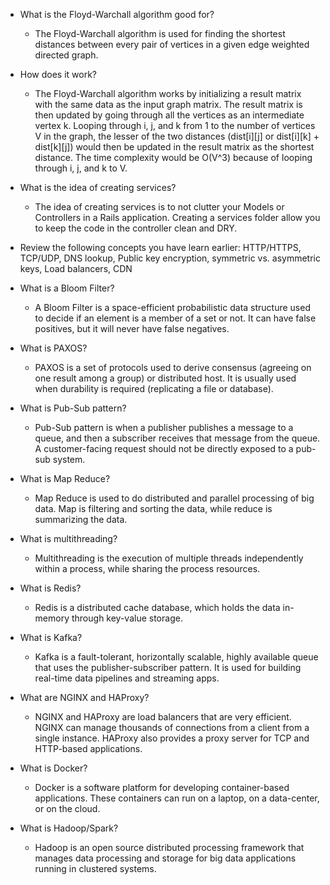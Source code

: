 - What is the Floyd-Warchall algorithm good for?
  - The Floyd-Warchall algorithm is used for finding the shortest distances between every pair of vertices in a given edge weighted directed graph.


- How does it work?
  - The Floyd-Warchall algorithm works by initializing a result matrix with the same data as the input graph matrix. The result matrix is then updated by going through all the vertices as an intermediate vertex k. Looping through i, j, and k from 1 to the number of vertices V in the graph, the lesser of the two distances (dist[i][j] or dist[i][k] + dist[k][j]) would then be updated in the result matrix as the shortest distance. The time complexity would be O(V^3) because of looping through i, j, and k to V.


- What is the idea of creating services?
  - The idea of creating services is to not clutter your Models or Controllers in a Rails application. Creating a services folder allow you to keep the code in the controller clean and DRY.


- Review the following concepts you have learn earlier: HTTP/HTTPS, TCP/UDP, DNS lookup, Public key encryption, symmetric vs. asymmetric keys, Load balancers, CDN


- What is a Bloom Filter?
  - A Bloom Filter is a space-efficient probabilistic data structure used to decide if an element is a member of a set or not. It can have false positives, but it will never have false negatives.


- What is PAXOS?
  - PAXOS is a set of protocols used to derive consensus (agreeing on one result among a group) or distributed host. It is usually used when durability is required (replicating a file or database).


- What is Pub-Sub pattern?
  - Pub-Sub pattern is when a publisher publishes a message to a queue, and then a subscriber receives that message from the queue. A customer-facing request should not be directly exposed to a pub-sub system.


- What is Map Reduce?
  - Map Reduce is used to do distributed and parallel processing of big data. Map is filtering and sorting the data, while reduce is summarizing the data.


- What is multithreading?
  - Multithreading is the execution of multiple threads independently within a process, while sharing the process resources.


- What is Redis?
  - Redis is a distributed cache database, which holds the data in-memory through key-value storage.


- What is Kafka?
  - Kafka is a fault-tolerant, horizontally scalable, highly available queue that uses the publisher-subscriber pattern. It is used for building real-time data pipelines and streaming apps.


- What are NGINX and HAProxy?
  - NGINX and HAProxy are load balancers that are very efficient. NGINX can manage thousands of connections from a client from a single instance. HAProxy also provides a proxy server for TCP and HTTP-based applications.


- What is Docker?
  - Docker is a software platform for developing container-based applications. These containers can run on a laptop, on a data-center, or on the cloud.


- What is Hadoop/Spark?
  - Hadoop is an open source distributed processing framework that manages data processing and storage for big data applications running in clustered systems.
